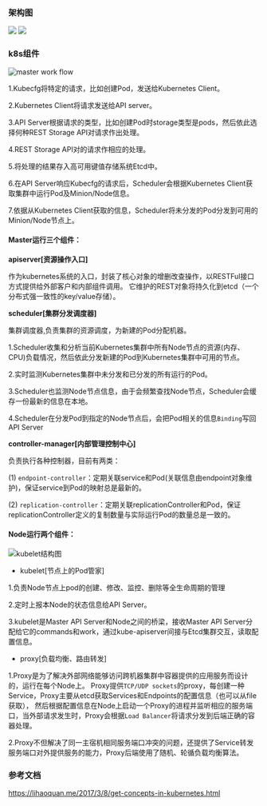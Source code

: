 ### 架构图
![](https://raw.githubusercontent.com/hapiman/gorice/master/k8s/structure.png)
![](https://raw.githubusercontent.com/hapiman/gorice/master/k8s/structure2.png)


### k8s组件

![master work flow](https://raw.githubusercontent.com/hapiman/gorice/master/k8s/master.png)

1.Kubecfg将特定的请求，比如创建Pod，发送给Kubernetes Client。

2.Kubernetes Client将请求发送给API server。

3.API Server根据请求的类型，比如创建Pod时storage类型是pods，然后依此选择何种REST Storage API对请求作出处理。

4.REST Storage API对的请求作相应的处理。

5.将处理的结果存入高可用键值存储系统Etcd中。

6.在API Server响应Kubecfg的请求后，Scheduler会根据Kubernetes Client获取集群中运行Pod及Minion/Node信息。

7.依据从Kubernetes Client获取的信息，Scheduler将未分发的Pod分发到可用的Minion/Node节点上。

#### Master运行三个组件：

**apiserver[资源操作入口]**

作为kubernetes系统的入口，封装了核心对象的增删改查操作，以RESTFul接口方式提供给外部客户和内部组件调用。
它维护的REST对象将持久化到etcd（一个分布式强一致性的key/value存储）。

**scheduler[集群分发调度器]**

集群调度器,负责集群的资源调度，为新建的Pod分配机器。

1.Scheduler收集和分析当前Kubernetes集群中所有Node节点的资源(内存、CPU)负载情况，然后依此分发新建的Pod到Kubernetes集群中可用的节点。

2.实时监测Kubernetes集群中未分发和已分发的所有运行的Pod。

3.Scheduler也监测Node节点信息，由于会频繁查找Node节点，Scheduler会缓存一份最新的信息在本地。

4.Scheduler在分发Pod到指定的Node节点后，会把Pod相关的信息`Binding`写回API Server

**controller-manager[内部管理控制中心]**

负责执行各种控制器，目前有两类：

(1) `endpoint-controller`：定期关联service和Pod(关联信息由endpoint对象维护)，保证service到Pod的映射总是最新的。

(2) `replication-controller`：定期关联replicationController和Pod，保证replicationController定义的复制数量与实际运行Pod的数量总是一致的。

#### Node运行两个组件：

![kubelet结构图](https://raw.githubusercontent.com/hapiman/gorice/master/k8s/node.png)

* kubelet[节点上的Pod管家]

1.负责Node节点上pod的创建、修改、监控、删除等全生命周期的管理

2.定时上报本Node的状态信息给API Server。

3.kubelet是Master API Server和Node之间的桥梁，接收Master API Server分配给它的commands和work，通过kube-apiserver间接与Etcd集群交互，读取配置信息。
* proxy[负载均衡、路由转发]

1.Proxy是为了解决外部网络能够访问跨机器集群中容器提供的应用服务而设计的，运行在每个Node上。
Proxy提供`TCP/UDP sockets`的proxy，每创建一种Service，Proxy主要从etcd获取Services和Endpoints的配置信息（也可以从file获取），
然后根据配置信息在Node上启动一个Proxy的进程并监听相应的服务端口，当外部请求发生时，Proxy会根据`Load Balancer`将请求分发到后端正确的容器处理。

2.Proxy不但解决了同一主宿机相同服务端口冲突的问题，还提供了Service转发服务端口对外提供服务的能力，Proxy后端使用了随机、轮循负载均衡算法。

### 参考文档

https://lihaoquan.me/2017/3/8/get-concepts-in-kubernetes.html
